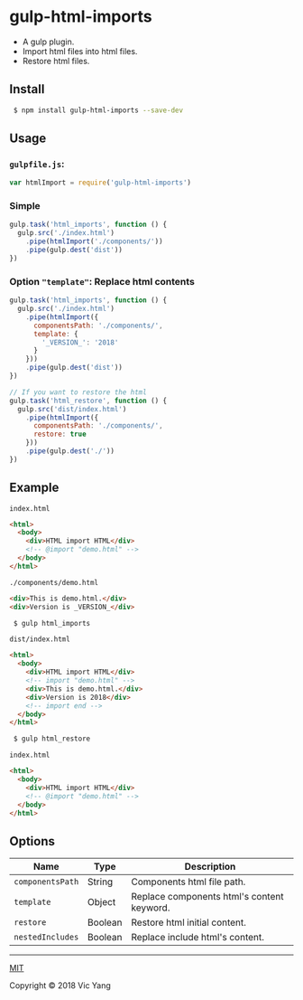 # gulp-html-imports

- A gulp plugin.
- Import html files into html files.
- Restore html files.

## Install
```bash
 $ npm install gulp-html-imports --save-dev
```

## Usage

### `gulpfile.js`:

```js
var htmlImport = require('gulp-html-imports')
```

### Simple

```js
gulp.task('html_imports', function () {
  gulp.src('./index.html')
    .pipe(htmlImport('./components/'))
    .pipe(gulp.dest('dist'))
})

```

### Option `"template"`: Replace html contents

```js
gulp.task('html_imports', function () {
  gulp.src('./index.html')
    .pipe(htmlImport({
      componentsPath: './components/',
      template: {
        '_VERSION_': '2018'
      }
    }))
    .pipe(gulp.dest('dist'))
})

// If you want to restore the html
gulp.task('html_restore', function () {
  gulp.src('dist/index.html')
    .pipe(htmlImport({
      componentsPath: './components/',
      restore: true
    }))
    .pipe(gulp.dest('./'))
})
```

## Example

`index.html`

```html
<html>
  <body>
    <div>HTML import HTML</div>
    <!-- @import "demo.html" -->
  </body>
</html>
```

`./components/demo.html`

```html
<div>This is demo.html.</div>
<div>Version is _VERSION_</div>
```

```bash
 $ gulp html_imports  
```

`dist/index.html`

```html
<html>
  <body>
    <div>HTML import HTML</div>
    <!-- import "demo.html" -->
    <div>This is demo.html.</div>
    <div>Version is 2018</div>
    <!-- import end -->
  </body>
</html>
```

```bash
 $ gulp html_restore
```

`index.html`

```html
<html>
  <body>
    <div>HTML import HTML</div>
    <!-- @import "demo.html" -->
  </body>
</html>
```

## Options

| Name             | Type    | Description                                |
| ---------------- | ------- | ------------------------------------------ |
| `componentsPath` | String  | Components html file path.                 |
| `template`       | Object  | Replace components html's content keyword. |
| `restore`        | Boolean | Restore html initial content.              |
| `nestedIncludes` | Boolean | Replace include html's content.            |

---

[MIT](https://opensource.org/licenses/MIT)

Copyright © 2018 Vic Yang

